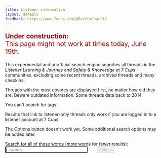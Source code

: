 ```yaml
---
title: Listener information
layout: default
feedback: https://www.7cups.com/@RarelyCharlie
---
```

<p style="color: #a00; font-size: 150%"><b>Under construction:</b><br>This page might not work at times today, June 19th.</p>

<style>
body {overflow-y: scroll;}
#res p {margin: 0 0 .5ex 0; font-weight: bold; letter-spacing: .75px;}
a {text-decoration: none;}
small {margin-left: 2em; font-weight: normal; letter-spacing: 0;}
button {padding: 2px 4px; border: 1px solid #000; border-radius: 2px; margin-left: 2em;
	color: #ccc; border-color: #ccc;}
input {width: 20em;}
</style>
<script src="https://cdnjs.cloudflare.com/ajax/libs/elasticlunr/0.9.6/elasticlunr.min.js"></script>

This experimental and unofficial search engine searches all threads in the *Listener Learning & Journey* and *Safety & Knowledge at 7 Cups* communities, excluding some recent threads, archived threads and many checkins.

Threads with the most upvotes are displayed first, no matter how old they are. Beware outdated information. Some threads date back to 2014.

You can't search for tags.

Results that link to listener-only threads only work if you are logged in to a listener account at 7 Cups.

The Options button doesn't work yet. Some additional search options may be added later.

<p>Search for all of these words (more words for fewer results):<br>
<input type="text" id="words" onkeydown="searchkey(this)" placeholder="…words…" autocomplete="off" autofocus> <i class="fa fa-search"></i> <button title="Sorry, not implemented yet!">Options <i class="fa fa-caret-down"></i></button></p>
<p><span id="count"><i class="fa fa-spinner fa-spin"></i></span> <span id="display"></span></p>
<div id="res"></div>
<script>
acfi = null
idx = null

count = null
results = null
display = null

config = {
	fields: {
		head: {boost: 2},
		body: {boost: 1},
		},
	bool: 'AND'
	}

months = ['January', 'February', 'March', 'April', 'May', 'June', 'July', 'August', 'September', 'October', 'November', 'December']
urlfrag = (elem, id) => (elem? acfi[elem][id] : acfi.corpus[id].head).replace(/\W/g, '') + '_' + id

initsearch = async function () {
	count = document.getElementById('count')
	
	var r = await fetch('https://rarelycharlie.github.io/assets/acfi.json')
	acfi = await r.json()
	
	count.textContent = ''
		
	acfi.cat = {
		149: 'Listener Learning & Journey',
		181: 'Safety & Knowledge at 7 Cups'
		}
	
	idx = elasticlunr.Index.load(acfi.index)

	display = document.getElementById('display')
	results = document.getElementById('res')
	}
initsearch()
		
wait = 0
searchkey = () => {
	if (wait) clearTimeout(wait)
	wait = setTimeout(search, 600)
	}

search = () => {
	var w = document.getElementById('words').value.trim()
	if (w == '') {
		count.hidden = true
		display.hidden = true
		results.innerHTML = ''
		return
		}
	var res = idx.search(w, config)

	var hit = []
	for (let r of res) hit.push(acfi.corpus[r.ref])
	hit = hit.filter(t => t.forum != 1886 && t.forum != 1682) // exclude archive, checkin
	hit = hit.sort((a, b) => b.up - a.up)
		
	var list = '', n = 0
	for (let thread of hit) {
		let url = 'https://www.7cups.com/forum/'
		  + urlfrag('cat', thread.cat) + '/'
		  + urlfrag('forum', thread.forum) + '/'
		  + urlfrag('', thread.id) + '/1/'

		let aa = acfi.author[thread.by].split(','),
			author = aa[0],
			avatar = aa[1],
			profile = author == 'null'? 'unknown' :
				'<a href="https://www.7cups.com/@' + author + '" target="_blank" '
		    		+ 'title="' + author + (author.endsWith('s')? '\'' : '\'s')
				+ ' profile">@' + author + '</a>',
			when = new Date(thread.at * 1000)

		list += '<p><a href="' + url + '" target="_blank" rel="noreferrer noopener">' + thread.head + '</a> '
		  + '<br><small>'
		  + ' <i class="fa fa-arrow-up"></i> ' + thread.up.toLocaleString()
		  + ' by ' + profile 
		  + ' in ' + months[when.getMonth()] + ' ' + when.getFullYear()
		  + '</small></p>\n'
		if (++n == 100) break
		}

	count.hidden = false
	count.textContent = hit.length == 0? 'No threads found.' : (hit.length == 1? '1 thread found.' : hit.length + ' threads found.')
	
	display.hidden = hit.length < 100
	display.textContent = hit.length > 100? 'Displaying first 100.' : ''
	 	
	results.innerHTML = list
	}
</script>
